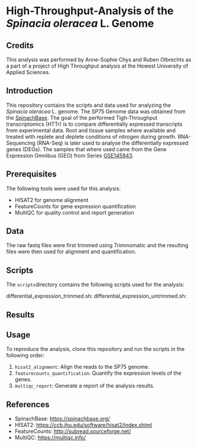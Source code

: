 # High-Throughput-Analysis of the *Spinacia oleracea* L. Genome
## Credits
This analysis was performed by Anne-Sophie Chys and Ruben Olbrechts as a part of a project of High Throughput analysis at the Howest University of Applied Sciences.

## Introduction
This repository contains the scripts and data used for analyzing the *Spinacia oleracea* L. genome. The SP75 Genome data was obtained from the [SpinachBase](http://spinachbase.org/?q=download). The goal of the performed Tigh-Throughput transcriptomics (HTTr) is to compare differentially expressed transcripts from experimental data. Root and tissue samples where available and treated with replete and deplete conditions of nitrogen during growth. RNA-Sequencing (RNA-Seq) is later used to analyse the differentially expressed genes (DEGs). The samples that where used came from the Gene Expression Omnibus (GEO) from Series [GSE145943](https://www.ncbi.nlm.nih.gov/geo/query/acc.cgi?acc=GSE145943).

## Prerequisites
The following tools were used for this analysis:

* HISAT2 for genome alignment
* FeatureCounts for gene expression quantification
* MultiQC for quality control and report generation

## Data
The raw fastq files were first trimmed using Trimmomatic and the resulting files were then used for alignment and quantification.

## Scripts
The `scripts`directory contains the following scripts used for the analysis:

differential_expression_trimmed.sh:
differential_expression_untrimmed.sh:

## Results

## Usage
To reproduce the analysis, clone this repository and run the scripts in the following order:

1. `hisat2_alignment`: Align the reads to the SP75 genome.
2. `featurecounts_quantification`: Quantify the expression levels of the genes.
3. `multiqc_report`: Generate a report of the analysis results.

## References
* SpinachBase: https://spinachbase.org/  
* HISAT2: https://ccb.jhu.edu/software/hisat2/index.shtml  
* FeatureCounts: http://subread.sourceforge.net/  
* MultiQC: https://multiqc.info/
